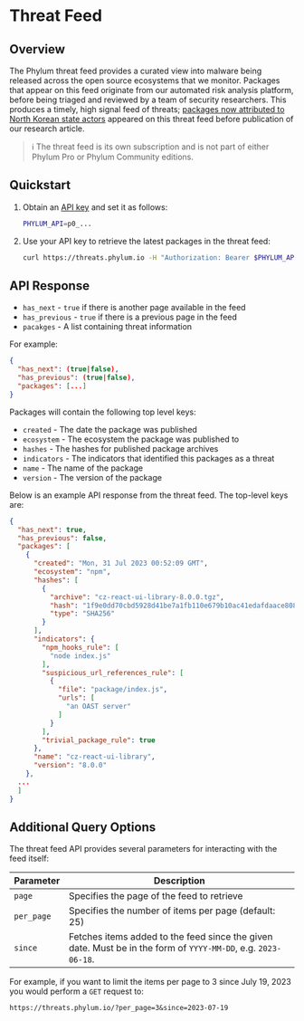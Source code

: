 # Threat Feed

## Overview

The Phylum threat feed provides a curated view into malware being released across the open source ecosystems that we monitor. Packages that appear on this feed originate from our automated risk analysis platform, before being triaged and reviewed by a team of security researchers. This produces a timely, high signal feed of threats; [packages now attributed to North Korean state actors](https://blog.phylum.io/sophisticated-ongoing-attack-discovered-on-npm/) appeared on this threat feed before publication of our research article.

> ℹ️ The threat feed is its own subscription and is not part of either Phylum Pro or Phylum Community editions.

## Quickstart

1. Obtain an [API key](../knowledge_base/api-keys.md) and set it as follows:

    ```bash
    PHYLUM_API=p0_...
    ```

2. Use your API key to retrieve the latest packages in the threat feed:

    ```bash
    curl https://threats.phylum.io -H "Authorization: Bearer $PHYLUM_API"
    ```

## API Response

- `has_next` - `true` if there is another page available in the feed
- `has_previous` - `true` if there is a previous page in the feed
- `pacakges` - A list containing threat information

For example:

```json
{
  "has_next": (true|false),
  "has_previous": (true|false),
  "packages": [...]
}
```

Packages will contain the following top level keys:

- `created` - The date the package was published
- `ecosystem` - The ecosystem the package was published to
- `hashes` - The hashes for published package archives
- `indicators` - The indicators that identified this packages as a threat
- `name` - The name of the package
- `version` - The version of the package

Below is an example API response from the threat feed. The top-level keys are:

```json
{
  "has_next": true,
  "has_previous": false,
  "packages": [
    {
      "created": "Mon, 31 Jul 2023 00:52:09 GMT",
      "ecosystem": "npm",
      "hashes": [
        {
          "archive": "cz-react-ui-library-8.0.0.tgz",
          "hash": "1f9e0dd70cbd5928d41be7a1fb110e679b10ac41edafdaace8084e5d1031ca2a",
          "type": "SHA256"
        }
      ],
      "indicators": {
        "npm_hooks_rule": [
          "node index.js"
        ],
        "suspicious_url_references_rule": [
          {
            "file": "package/index.js",
            "urls": [
              "an OAST server"
            ]
          }
        ],
        "trivial_package_rule": true
      },
      "name": "cz-react-ui-library",
      "version": "8.0.0"
    },
  ...
  ]
}
```

## Additional Query Options

The threat feed API provides several parameters for interacting with the feed itself:

| Parameter | Description |
| --- | --- |
| `page` | Specifies the page of the feed to retrieve |
| `per_page` | Specifies the number of items per page (default: 25) |
| `since` | Fetches items added to the feed since the given date. Must be in the form of `YYYY-MM-DD`, e.g. `2023-06-18`. |

For example, if you want to limit the items per page to 3 since July 19, 2023 you would perform a `GET` request to:

```text
https://threats.phylum.io/?per_page=3&since=2023-07-19
```
